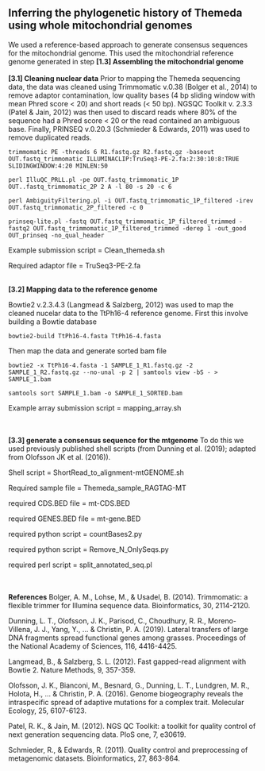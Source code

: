 
## Inferring the phylogenetic history of Themeda using whole mitochondrial genomes


We used a reference-based approach to generate consensus sequences for the mitochondrial genome. This used the mitochondrial reference genome generated in step **[1.3] Assembling the mitochondrial genome** 
<br/><br/>
**[3.1] Cleaning nuclear data**
Prior to mapping the Themeda sequencing data, the data was cleaned using Trimmomatic v.0.38 (Bolger et al., 2014) to remove adaptor contamination, low quality bases (4 bp sliding window with mean Phred score < 20) and short reads (< 50 bp). NGSQC Toolkit v. 2.3.3 (Patel & Jain, 2012) was then used to discard reads where 80% of the sequence had a Phred score < 20 or the read contained an ambiguous base. Finally, PRINSEQ v.0.20.3 (Schmieder & Edwards, 2011) was used to remove duplicated reads. 

`trimmomatic PE -threads 6 R1.fastq.gz R2.fastq.gz -baseout OUT.fastq_trimmomatic ILLUMINACLIP:TruSeq3-PE-2.fa:2:30:10:8:TRUE SLIDINGWINDOW:4:20 MINLEN:50`

`perl IlluQC_PRLL.pl -pe OUT.fastq_trimmomatic_1P OUT..fastq_trimmomatic_2P 2 A -l 80 -s 20 -c 6 `

`perl AmbiguityFiltering.pl -i OUT.fastq_trimmomatic_1P_filtered -irev OUT.fastq_trimmomatic_2P_filtered -c 0`

`prinseq-lite.pl -fastq OUT.fastq_trimmomatic_1P_filtered_trimmed -fastq2 OUT.fastq_trimmomatic_1P_filtered_trimmed -derep 1 -out_good OUT_prinseq -no_qual_header`

Example submission script = Clean_themeda.sh

Required adaptor file = TruSeq3-PE-2.fa
<br/><br/>

**[3.2] Mapping data to the reference genome**

Bowtie2 v.2.3.4.3 (Langmead & Salzberg, 2012) was used to map the cleaned nucelar data to the TtPh16-4 reference genome. First this involve building a Bowtie database

`bowtie2-build TtPh16-4.fasta TtPh16-4.fasta`

Then map the data and generate sorted bam file

`bowtie2 -x TtPh16-4.fasta -1 SAMPLE_1_R1.fastq.gz -2 SAMPLE_1_R2.fastq.gz --no-unal -p 2 | samtools view -bS - > SAMPLE_1.bam`

`samtools sort SAMPLE_1.bam -o SAMPLE_1_SORTED.bam`

Example array submission script = mapping_array.sh

<br/><br/>
**[3.3] generate a consensus sequence for the mtgenome**
To do this we used previously published shell scripts (from Dunning et al. (2019); adapted from Olofsson JK et al. (2016)).   

Shell script = ShortRead_to_alignment-mtGENOME.sh

Required sample file = Themeda_sample_RAGTAG-MT

required CDS.BED file = mt-CDS.BED

required GENES.BED file = mt-gene.BED

required python script = countBases2.py

required python script = Remove_N_OnlySeqs.py

required perl script = split_annotated_seq.pl


<br/><br/>
**References**
Bolger, A. M., Lohse, M., & Usadel, B. (2014). Trimmomatic: a flexible trimmer for Illumina sequence data. Bioinformatics, 30, 2114-2120.

Dunning, L. T., Olofsson, J. K., Parisod, C., Choudhury, R. R., Moreno-Villena, J. J., Yang, Y., ... & Christin, P. A. (2019). Lateral transfers of large DNA fragments spread functional genes among grasses. Proceedings of the National Academy of Sciences, 116, 4416-4425.

Langmead, B., & Salzberg, S. L. (2012). Fast gapped-read alignment with Bowtie 2. Nature Methods, 9, 357-359.

Olofsson, J. K., Bianconi, M., Besnard, G., Dunning, L. T., Lundgren, M. R., Holota, H., ... & Christin, P. A. (2016). Genome biogeography reveals the intraspecific spread of adaptive mutations for a complex trait. Molecular Ecology, 25, 6107-6123.

Patel, R. K., & Jain, M. (2012). NGS QC Toolkit: a toolkit for quality control of next generation sequencing data. PloS one, 7, e30619.

Schmieder, R., & Edwards, R. (2011). Quality control and preprocessing of metagenomic datasets. Bioinformatics, 27, 863-864.



